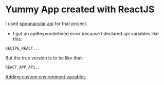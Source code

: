 # Yummy App created with ReactJS

I used [spoonacular api](https://spoonacular.com/food-api) for that project.

- I got an apiKey=undefined error because I declared api variables like this:

```
RECIPE_REACT...
```

But the true version is to be like that:

```
REACT_APP_API..
```

[Adding custom environment variables](https://create-react-app.dev/docs/adding-custom-environment-variables/)
